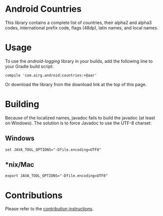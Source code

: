 # Android Countries
This library contains a complete list of countries, their alpha2 and alpha3 codes, international prefix code, flags (48dp), latin names, and local names.

# Usage
To use the _android-logging_ library in your builds, add the following line to your Gradle build script:

`compile 'com.airg.android:countries:+@aar'`

Or download the library from the download link at the top of this page.

# Building
Because of the localized names, javadoc fails to build the javadoc (at least on Windows). The solution is to force Javadoc to use the UTF-8 charset:

## Windows
`set JAVA_TOOL_OPTIONS="-Dfile.encoding=UTF8"`

## *nix/Mac
`export JAVA_TOOL_OPTIONS="-Dfile.encoding=UTF8"`

# Contributions
Please refer to the [contribution instructions](https://airg.github.io/#contribute).
